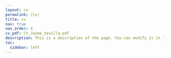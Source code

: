 ```yaml
---
layout: cv
permalink: /cv/
title: cv
nav: true
nav_order: 4
cv_pdf: CV_Jaime_Sevilla.pdf
description: This is a description of the page. You can modify it in '_pages/cv.md'. You can also change or remove the top pdf download button.
toc:
  sidebar: left
---
```

